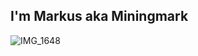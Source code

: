 ## I'm Markus aka Miningmark 

![IMG_1648](https://github.com/Miningmark/Miningmark/assets/29154263/c029a2bb-ee3d-44b4-969e-bd34f38ebfc6)
